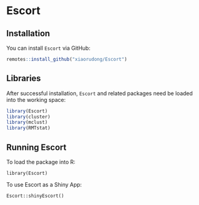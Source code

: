 # Escort

## Installation

You can install `Escort` via GitHub:

``` r
remotes::install_github("xiaorudong/Escort")
```

## Libraries

After successful installation, `Escort` and related packages need be loaded into the working space:

``` r
library(Escort)
library(cluster)
library(mclust)
library(RMTstat)
```

## Running Escort

To load the package into R:

```{r}
library(Escort)
```

To use Escort as a Shiny App:
```{r}
Escort::shinyEscort()
```
